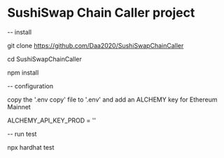 # SushiSwap Chain Caller project

-- install

git clone https://github.com/Daa2020/SushiSwapChainCaller

cd SushiSwapChainCaller

npm install

-- configuration

copy the '.env copy' file to '.env' and add an ALCHEMY key for Ethereum Mainnet

ALCHEMY_API_KEY_PROD = ''

-- run test

npx hardhat test

